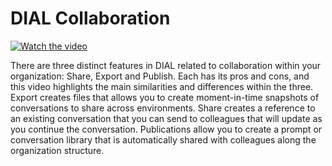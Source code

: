 # DIAL Collaboration

[![Watch the video](https://img.youtube.com/vi/ywmzhAuFMaI/mqdefault.jpg)](https://youtu.be/ywmzhAuFMaI)

There are three distinct features in DIAL related to collaboration within your organization: Share, Export and Publish. Each has its pros and cons, and this video highlights the main similarities and differences within the three. Export creates files that allows you to create moment-in-time snapshots of conversations to share across environments. Share creates a reference to an existing conversation that you can send to colleagues that will update as you continue the conversation. Publications allow you to create a prompt or conversation library that is automatically shared with colleagues along the organization structure.
